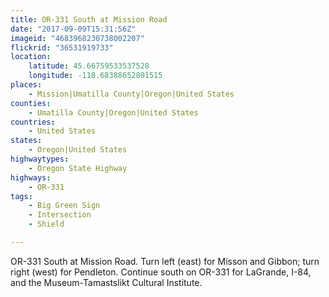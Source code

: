 ```yaml
---
title: OR-331 South at Mission Road
date: "2017-09-09T15:31:56Z"
imageid: "4683968230738002207"
flickrid: "36531919733"
location:
    latitude: 45.66759533537528
    longitude: -118.68388652801515
places:
    - Mission|Umatilla County|Oregon|United States
counties:
    - Umatilla County|Oregon|United States
countries:
    - United States
states:
    - Oregon|United States
highwaytypes:
    - Oregon State Highway
highways:
    - OR-331
tags:
    - Big Green Sign
    - Intersection
    - Shield

---
```

OR-331 South at Mission Road.  Turn left (east) for Misson and Gibbon; turn right (west) for Pendleton.  Continue south on OR-331 for LaGrande, I-84, and the Museum-Tamastslikt Cultural Institute.